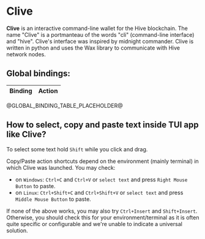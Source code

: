 # Clive

**Clive** is an interactive command-line wallet for the Hive blockchain. The name "Clive" is a portmanteau of the words "cli" (command-line interface) and "hive". Clive's interface was inspired by midnight commander. Clive is written in python and uses the Wax library to communicate with Hive network nodes.

## Global bindings:

| Binding  | Action                    |
|:--------:|---------------------------|
@GLOBAL_BINDING_TABLE_PLACEHOLDER@


## How to select, copy and paste text inside TUI app like Clive?

To select some text hold `Shift` while you click and drag.

Copy/Paste action shortcuts depend on the environment (mainly terminal) in which Clive was launched. You may check:
* on `Windows`: `Ctrl+C` and `Ctrl+V` or `select text` and press `Right Mouse Button` to paste.
* on `Linux`: `Ctrl+Shift+C` and `Ctrl+Shift+V` or `select text` and press `Middle Mouse Button` to paste.

If none of the above works, you may also try `Ctrl+Insert` and `Shift+Insert`. \
Otherwise, you should check this for your environment/terminal as it is often quite specific or configurable and we're unable to indicate a universal solution.
